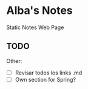 # Alba's Notes

Static Notes Web Page

## TODO

Other:

- [ ] Revisar todos los links .md
- [ ] Own section for Spring?
